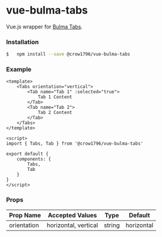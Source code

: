 # vue-bulma-tabs

Vue.js wrapper for [Bulma Tabs](https://bulma.io/documentation/components/tabs/).

### Installation

```sh 
$   npm install --save @crow1796/vue-bulma-tabs
```

### Example

```
<template>
    <Tabs orientation="vertical">
        <Tab name="Tab 1" :selected="true">
            Tab 1 Content
        </Tab>
        <Tab name="Tab 2">
            Tab 2 Content
        </Tab>
    </Tabs>
</template>

<script>
import { Tabs, Tab } from '@crow1796/vue-bulma-tabs'

export default {
    components: {
        Tabs,
        Tab
    }
}
</script>
```

### Props

| Prop Name   | Accepted Values      | Type   | Default    |
|-------------|----------------------|--------|------------|
| orientation | horizontal, vertical | string | horizontal |